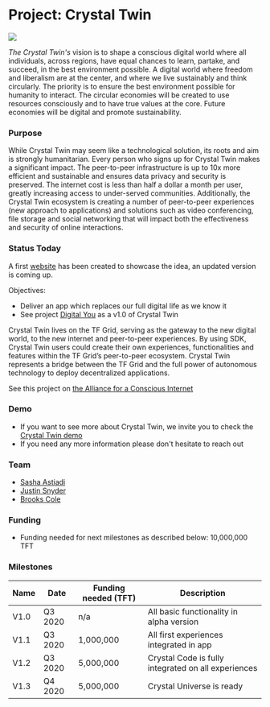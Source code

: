 # Project: Crystal Twin

![](https://www.consciousinternet.org/threefold/info/projects/crystal_twin/crystal_twin.png)

*The Crystal Twin's* vision is to shape a conscious digital world where all individuals, across regions, have equal chances to learn, partake, and succeed, in the best environment possible. A digital world where freedom and liberalism are at the center, and where we live sustainably and think circularly. The priority is to ensure the best environment possible for humanity to interact. The circular economies will be created to use resources consciously and to have true values at the core. Future economies will be digital and promote sustainability.

### Purpose

While Crystal Twin may seem like a technological solution, its roots and aim is strongly humanitarian. Every person who signs up for Crystal Twin makes a significant impact. The peer-to-peer infrastructure is up to 10x more efficient and sustainable and ensures data privacy and security is preserved. The internet cost is less than half a dollar a month per user, greatly increasing access to under-served communities. Additionally, the Crystal Twin ecosystem is creating a number of peer-to-peer experiences (new approach to applications) and solutions such as video conferencing, file storage and social networking that will impact both the effectiveness and security of online interactions.

### Status Today

A first [website](https://3bot.org/) has been created to showcase the idea, an updated version is coming up.

Objectives:
- Deliver an app which replaces our full digital life as we know it
- See project [Digital You](digitalyou.md) as a v1.0 of Crystal Twin

Crystal Twin lives on the TF Grid, serving as the gateway to the new digital world, to the new internet and peer-to-peer experiences. By using SDK, Crystal Twin users could create their own experiences, functionalities and features within the TF Grid’s peer-to-peer ecosystem. Crystal Twin represents a bridge between the TF Grid and the full power of autonomous technology to deploy decentralized applications.

See this project on [the Alliance for a Conscious Internet](https://www.consciousinternet.org/index.html#/projects/Crystal%20Twin)

### Demo

- If you want to see more about Crystal Twin, we invite you to check the [Crystal Twin demo](3botdemo.md)
- If you need any more information please don't hesitate to reach out

### Team

- [Sasha Astiadi](https://www.consciousinternet.org/#/people/sasha_astiadi)
- [Justin Snyder](https://www.consciousinternet.org/#/people/justin_snyder)
- [Brooks Cole](https://www.consciousinternet.org/#/people/brooks_cole)

### Funding

- Funding needed for next milestones as described below: 10,000,000 TFT

### Milestones

| Name         | Date   | Funding needed (TFT)| Description |
|:-------------|--------|-------------|-------------|
| V1.0 |  Q3 2020 | n/a | All basic functionality in alpha version |
| V1.1 |  Q3 2020 | 1,000,000 | All first experiences integrated in app |
| V1.2 |  Q3 2020 | 5,000,000 | Crystal Code is fully integrated on all experiences |
| V1.3 |  Q4 2020 | 5,000,000 | Crystal Universe is ready|